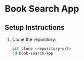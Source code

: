 # Book Search App

## Setup Instructions

1. Clone the repository:
   ```sh
   git clone <repository-url>
   cd book-search-app
   ```
